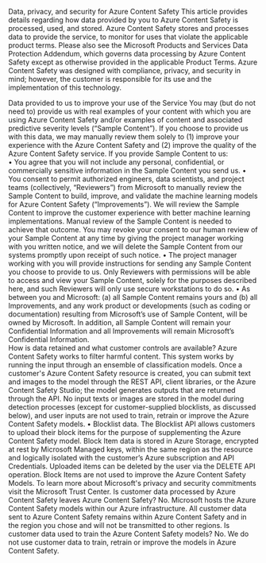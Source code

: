 Data, privacy, and security for Azure Content Safety
This article provides details regarding how data provided by you to Azure Content Safety is processed, used, and stored. Azure Content Safety stores and processes data to provide the service, to monitor for uses that violate the applicable product terms. Please also see the Microsoft Products and Services Data Protection Addendum, which governs data processing by Azure Content Safety except as otherwise provided in the applicable Product Terms.
Azure Content Safety was designed with compliance, privacy, and security in mind; however, the customer is responsible for its use and the implementation of this technology.

Data provided to us to improve your use of the Service
You may (but do not need to) provide us with real examples of your content with which you are using Azure Content Safety and/or examples of content and associated predictive severity levels (“Sample Content”). If you choose to provide us with this data, we may manually review them solely to (1) improve your experience with the Azure Content Safety and (2) improve the quality of the Azure Content Safety service. 
If you provide Sample Content to us:  
•  You agree that you will not include any personal, confidential, or commercially sensitive information in the Sample Content you send us. 
•  You consent to permit authorized engineers, data scientists, and project teams (collectively, “Reviewers”) from Microsoft to manually review the Sample Content to build, improve, and validate the machine learning models for Azure Content Safety (“Improvements”).  We will review the Sample Content to improve the customer experience with better machine learning implementations. Manual review of the Sample Content is needed to achieve that outcome. You may revoke your consent to our human review of your Sample Content at any time by giving the project manager working with you written notice, and we will delete the Sample Content from our systems promptly upon receipt of such notice. 
•  The project manager working with you will provide instructions for sending any Sample Content you choose  to  provide  to  us.  Only Reviewers with permissions will be able to access  and  view your  Sample Content, solely for the purposes described here, and such Reviewers will only use secure workstations to do so. 
•  As between you and Microsoft: (a) all Sample Content remains yours and (b) all Improvements, and any work product or developments (such as coding or documentation) resulting from Microsoft’s use of Sample Content, will be owned by Microsoft. In addition, all Sample Content will remain your Confidential Information and all Improvements will remain Microsoft’s Confidential Information.  
How is data retained and what customer controls are available?
Azure Content Safety works to filter harmful content. This system works by running the input through an ensemble of classification models. Once a customer's Azure Content Safety resource is created, you can submit text and images to the model through the REST API, client libraries, or the Azure Content Safety Studio; the model generates outputs that are returned through the API.
No input texts or images are stored in the model during detection processes (except for customer-supplied blocklists, as discussed below), and user inputs are not used to train, retrain or improve the Azure Content Safety models.
•	Blocklist data. The Blocklist API allows customers to upload their block items for the purpose of supplementing the Azure Content Safety model. Block Item data is stored in Azure Storage, encrypted at rest by Microsoft Managed keys, within the same region as the resource and logically isolated with the customer’s Azure subscription and API Credentials. Uploaded items can be deleted by the user via the DELETE API operation. Block Items are not used to improve the Azure Content Safety Models. 
To learn more about Microsoft's privacy and security commitments visit the Microsoft Trust Center.
Is customer data processed by Azure Content Safety leaves Azure Content Safety?
No. Microsoft hosts the Azure Content Safety models within our Azure infrastructure. All customer data sent to Azure Content Safety remains within Azure Content Safety and in the region you chose and will not be transmitted to other regions.
Is customer data used to train the Azure Content Safety models?
No. We do not use customer data to train, retrain or improve the models in Azure Content Safety.
